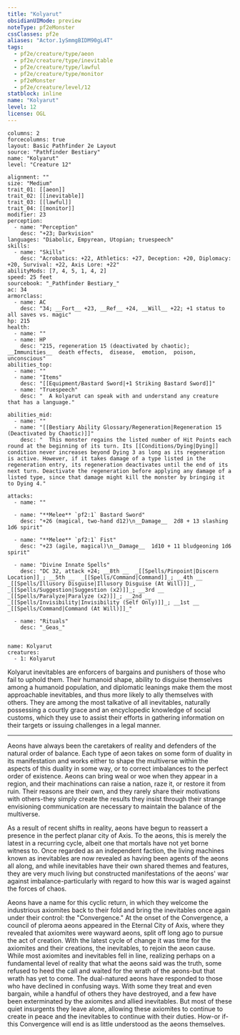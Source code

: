 ```yaml
---
title: "Kolyarut"
obsidianUIMode: preview
noteType: pf2eMonster
cssClasses: pf2e
aliases: "Actor.1ySmmgBIDM90gL4T" 
tags:
  - pf2e/creature/type/aeon
  - pf2e/creature/type/inevitable
  - pf2e/creature/type/lawful
  - pf2e/creature/type/monitor
  - pf2eMonster
  - pf2e/creature/level/12
statblock: inline
name: "Kolyarut"
level: 12
license: OGL
---
```


```statblock
columns: 2
forcecolumns: true
layout: Basic Pathfinder 2e Layout
source: "Pathfinder Bestiary"
name: "Kolyarut"
level: "Creature 12"

alignment: ""
size: "Medium"
trait_01: [[aeon]]
trait_02: [[inevitable]]
trait_03: [[lawful]]
trait_04: [[monitor]]
modifier: 23
perception:
  - name: "Perception"
    desc: "+23; Darkvision"
languages: "Diabolic, Empyrean, Utopian; truespeech"
skills:
  - name: "Skills"
    desc: "Acrobatics: +22, Athletics: +27, Deception: +20, Diplomacy: +20, Survival: +22, Axis Lore: +22"
abilityMods: [7, 4, 5, 1, 4, 2]
speed: 25 feet
sourcebook: "_Pathfinder Bestiary_"
ac: 34
armorclass:
  - name: AC
    desc: "34; __Fort__ +23, __Ref__ +24, __Will__ +22; +1 status to all saves vs. magic"
hp: 215
health:
  - name: ""
  - name: HP
    desc: "215, regeneration 15 (deactivated by chaotic); __Immunities__  death effects,  disease,  emotion,  poison,  unconscious"
abilities_top:
  - name: ""
  - name: "Items"
    desc: "[[Equipment/Bastard Sword|+1 Striking Bastard Sword]]"
  - name: "Truespeech"
    desc: "  A kolyarut can speak with and understand any creature that has a language."

abilities_mid:
  - name: ""
  - name: "[[Bestiary Ability Glossary/Regeneration|Regeneration 15 (Deactivated by Chaotic)]]"
    desc: "  This monster regains the listed number of Hit Points each round at the beginning of its turn. Its [[Conditions/Dying|Dying]] condition never increases beyond Dying 3 as long as its regeneration is active. However, if it takes damage of a type listed in the regeneration entry, its regeneration deactivates until the end of its next turn. Deactivate the regeneration before applying any damage of a listed type, since that damage might kill the monster by bringing it to Dying 4."

attacks:
  - name: ""

  - name: "**Melee** `pf2:1` Bastard Sword"
    desc: "+26 (magical, two-hand d12)\n__Damage__  2d8 + 13 slashing 1d6 spirit"

  - name: "**Melee** `pf2:1` Fist"
    desc: "+23 (agile, magical)\n__Damage__  1d10 + 11 bludgeoning 1d6 spirit"

  - name: "Divine Innate Spells"
    desc: "DC 32, attack +24; __8th __  _[[Spells/Pinpoint|Discern Location]]_; __5th __  _[[Spells/Command|Command]]_; __4th __  _[[Spells/Illusory Disguise|Illusory Disguise (At Will)]]_, _[[Spells/Suggestion|Suggestion (x2)]]_; __3rd __  _[[Spells/Paralyze|Paralyze (x2)]]_; __2nd __  _[[Spells/Invisibility|Invisibility (Self Only)]]_; __1st __  _[[Spells/Command|Command (At Will)]]_"

  - name: "Rituals"
    desc: "_Geas_"
 
```

```encounter-table
name: Kolyarut
creatures:
  - 1: Kolyarut
```



Kolyarut inevitables are enforcers of bargains and punishers of those who fail to uphold them. Their humanoid shape, ability to disguise themselves among a humanoid population, and diplomatic leanings make them the most approachable inevitables, and thus more likely to ally themselves with others. They are among the most talkative of all inevitables, naturally possessing a courtly grace and an encyclopedic knowledge of social customs, which they use to assist their efforts in gathering information on their targets or issuing challenges in a legal manner.

* * *

Aeons have always been the caretakers of reality and defenders of the natural order of balance. Each type of aeon takes on some form of duality in its manifestation and works either to shape the multiverse within the aspects of this duality in some way, or to correct imbalances to the perfect order of existence. Aeons can bring weal or woe when they appear in a region, and their machinations can raise a nation, raze it, or restore it from ruin. Their reasons are their own, and they rarely share their motivations with others-they simply create the results they insist through their strange envisioning communication are necessary to maintain the balance of the multiverse.

As a result of recent shifts in reality, aeons have begun to reassert a presence in the perfect planar city of Axis. To the aeons, this is merely the latest in a recurring cycle, albeit one that mortals have not yet borne witness to. Once regarded as an independent faction, the living machines known as inevitables are now revealed as having been agents of the aeons all along, and while inevitables have their own shared themes and features, they are very much living but constructed manifestations of the aeons' war against imbalance-particularly with regard to how this war is waged against the forces of chaos.

Aeons have a name for this cyclic return, in which they welcome the industrious axiomites back to their fold and bring the inevitables once again under their control: the "Convergence." At the onset of the Convergence, a council of pleroma aeons appeared in the Eternal City of Axis, where they revealed that axiomites were wayward aeons, split off long ago to pursue the act of creation. With the latest cycle of change it was time for the axiomites and their creations, the inevitables, to rejoin the aeon cause. While most axiomites and inevitables fell in line, realizing perhaps on a fundamental level of reality that what the aeons said was the truth, some refused to heed the call and waited for the wrath of the aeons-but that wrath has yet to come. The dual-natured aeons have responded to those who have declined in confusing ways. With some they treat and even bargain, while a handful of others they have destroyed, and a few have been exterminated by the axiomites and allied inevitables. But most of these quiet insurgents they leave alone, allowing these axiomites to continue to create in peace and the inevitables to continue with their duties. How-or if-this Convergence will end is as little understood as the aeons themselves.
